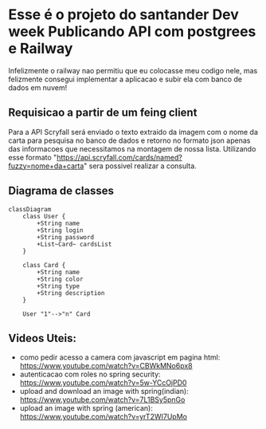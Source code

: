 # Esse é o projeto do santander Dev week Publicando API com postgrees e Railway
Infelizmente o railway nao permitiu que eu colocasse meu codigo nele, mas felizmente consegui implementar a aplicacao e subir ela com banco de dados em nuvem!

## Requisicao a partir de um feing client
Para a API Scryfall será enviado o texto extraido da imagem com o nome da carta para pesquisa no banco de dados e retorno no formato json apenas das informacoes
que necessitamos na montagem de nossa lista. Utilizando esse formato "https://api.scryfall.com/cards/named?fuzzy=nome+da+carta" sera possivel realizar a consulta.

## Diagrama de classes
```mermaid
classDiagram
    class User {
        +String name
        +String login
        +String password
        +List~Card~ cardsList
    }

    class Card {
        +String name
        +String color
        +String type
        +String description
    }

    User "1"-->"n" Card

```
## Videos Uteis:
- como pedir acesso a camera com javascript em pagina html: https://www.youtube.com/watch?v=CBWkMNo6px8
- autenticacao com roles no spring security: https://www.youtube.com/watch?v=5w-YCcOjPD0
- upload and download an image with spring(indian): https://www.youtube.com/watch?v=7L1BSy5pnGo
- upload an image with spring (american): https://www.youtube.com/watch?v=yrT2WI7UpMo
